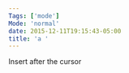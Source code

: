 ```yaml
---
Tags: ['mode']
Mode: 'normal'
date: 2015-12-11T19:15:43-05:00
title: 'a '
---
```


 Insert after the cursor
